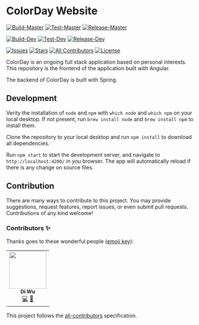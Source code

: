 # ColorDay Website
<!-- ALL-CONTRIBUTORS-BADGE:START - Do not remove or modify this section -->
[![Build-Master](https://img.shields.io/azure-devops/build/brycenycuu/59c751dd-bc15-46cb-9341-20abcd916e36/5/master?label=build-prod)](https://dev.azure.com/brycenycuu/colorDay/_build?definitionId=5&_a=summary)
[![Test-Master](https://img.shields.io/azure-devops/tests/brycenycuu/colorDay/5/master?label=test-prod)](https://dev.azure.com/brycenycuu/colorDay/_build?definitionId=5&_a=summary)
[![Release-Master](https://img.shields.io/azure-devops/release/brycenycuu/59c751dd-bc15-46cb-9341-20abcd916e36/3/3?label=release-prod)](https://dev.azure.com/brycenycuu/colorDay/_release?view=all&_a=releases&definitionId=3)

[![Build-Dev](https://img.shields.io/azure-devops/build/brycenycuu/59c751dd-bc15-46cb-9341-20abcd916e36/7/master?label=build-beta)](https://dev.azure.com/brycenycuu/colorDay/_build?definitionId=7&_a=summary)
[![Test-Dev](https://img.shields.io/azure-devops/tests/brycenycuu/colorDay/7/master?label=test-beta)](https://dev.azure.com/brycenycuu/colorDay/_build?definitionId=7&_a=summary)
[![Release-Dev](https://img.shields.io/azure-devops/release/brycenycuu/59c751dd-bc15-46cb-9341-20abcd916e36/5/5?label=release-beta)](https://dev.azure.com/brycenycuu/colorDay/_release?view=all&_a=releases&definitionId=5)

[![Issues](https://img.shields.io/github/issues/brycenycuu/colorday-website)](https://github.com/brycenycuu/colorday-website/issues)
[![Stars](https://img.shields.io/github/stars/brycenycuu/colorday-website)]()
[![All Contributors](https://img.shields.io/badge/all_contributors-1-orange.svg?style=flat)](#contributors-)
[![License](https://img.shields.io/github/license/brycenycuu/colorday-website)]()
<!-- ALL-CONTRIBUTORS-BADGE:END -->

ColorDay is an ongoing full stack application based on personal interests. This repository is the frontend of the application built with Angular.

The backend of ColorDay is built with Spring.

## Development

Verity the installation of `node` and `npm` with `which node` and `which npm` on your local desktop. If not present, run `brew install node` and `brew install npm` to install them.

Clone the repository to your local desktop and run `npm install` to download all dependencies. 

Run `npm start` to start the development server, and navigate to `http://localhost:4200/` in you browser. The app will automatically reload if there is any change on source files.

## Contribution

There are many ways to contribute to this project. You may provide suggestions, request features, report issues, or even submit pull requests. Contributions of any kind welcome!

### Contributors ✨

Thanks goes to these wonderful people ([emoji key](https://allcontributors.org/docs/en/emoji-key)):

<!-- ALL-CONTRIBUTORS-LIST:START - Do not remove or modify this section -->
<!-- prettier-ignore-start -->
<!-- markdownlint-disable -->
<table>
  <tr>
    <td align="center"><a href="http://diwu.tech"><img src="https://avatars2.githubusercontent.com/u/28286130?v=4" width="100px;" alt=""/><br /><sub><b>Di Wu</b></sub></a><br /><a href="https://github.com/brycenycuu/colorday-website/commits?author=brycenycuu" title="Code">💻</a> <a href="https://github.com/brycenycuu/colorday-website/commits?author=brycenycuu" title="Documentation">📖</a></td>
  </tr>
</table>

<!-- markdownlint-enable -->
<!-- prettier-ignore-end -->
<!-- ALL-CONTRIBUTORS-LIST:END -->

This project follows the [all-contributors](https://github.com/all-contributors/all-contributors) specification.
